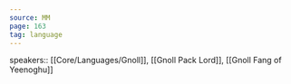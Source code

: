 ```yaml
---
source: MM
page: 163
tag: language
---
```


speakers:: [[Core/Languages/Gnoll]], [[Gnoll Pack Lord]], [[Gnoll Fang of Yeenoghu]]

